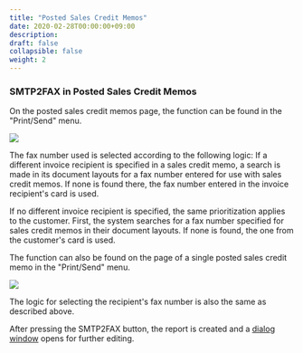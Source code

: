 ```yaml
---
title: "Posted Sales Credit Memos"
date: 2020-02-28T00:00:00+09:00
description: 
draft: false
collapsible: false
weight: 2
---
```

### SMTP2FAX in Posted Sales Credit Memos

On the posted sales credit memos page, the function can be found in the "Print/Send" menu. 

![](images/apps/smtp2fax/en/SMTP2FAX_postedSalesCrMemos.png)

The fax number used is selected according to the following logic: 
If a different invoice recipient is specified in a sales credit memo, a search is made in its document layouts for a fax number entered for use with sales credit memos. If none is found there, the fax number entered in the invoice recipient's card is used. 

If no different invoice recipient is specified, the same prioritization applies to the customer. 
First, the system searches for a fax number specified for sales credit memos in their document layouts. If none is found, the one from the customer's card is used. 

The function can also be found on the page of a single posted sales credit memo in the "Print/Send" menu. 

![](images/apps/smtp2fax/en/SMTP2FAX_postedSalesCrMemo.png)

The logic for selecting the recipient's fax number is also the same as described above. 

After pressing the SMTP2FAX button, the report is created and a [dialog window](en-us/apps/smtp2fax/working-with-smtp2fax/smtp2faxdialog/) opens for further editing. 